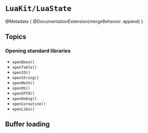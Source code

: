 # ``LuaKit/LuaState``

@Metadata {
    @DocumentationExtension(mergeBehavior: append)
}

## Topics

### Opening standard libraries

- ``openBase()``
- ``openTable()``
- ``openIO()``
- ``openString()``
- ``openMath()``
- ``openOS()``
- ``openUTF8()``
- ``openDebug()``
- ``openCoroutine()``
- ``openLibs()``

## Buffer loading
